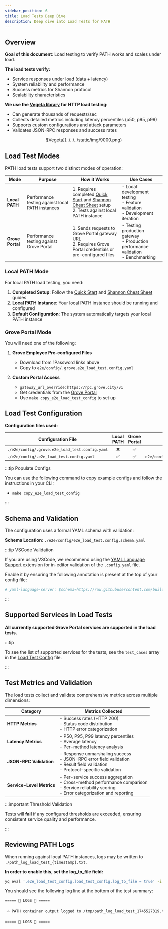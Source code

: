 ```yaml
---
sidebar_position: 6
title: Load Tests Deep Dive
description: Deep dive into Load Tests for PATH
---
```


## Overview

**Goal of this document**: Load testing to verify PATH works and scales under load.

**The load tests verify:**

- Service responses under load (data + latency)
- System reliability and performance
- Success metrics for Shannon protocol
- Scalability characteristics

**We use the [Vegeta library](https://github.com/tsenart/vegeta) for HTTP load testing:**

- Can generate thousands of requests/sec
- Collects detailed metrics including latency percentiles (p50, p95, p99)
- Supports custom configurations and attack parameters
- Validates JSON-RPC responses and success rates

<div align="center">
![Vegeta](../../../static/img/9000.png)
</div>

## Load Test Modes

PATH load tests support two distinct modes of operation:

| Mode             | Purpose                                          | How it Works                                                                                                                                              | Use Cases                                                                                   |
| ---------------- | ------------------------------------------------ | --------------------------------------------------------------------------------------------------------------------------------------------------------- | ------------------------------------------------------------------------------------------- |
| **Local PATH**   | Performance testing against local PATH instances | 1. Requires completed [Quick Start](1_quick_start.md) and [Shannon Cheat Sheet](2_cheatsheet_shannon.md) setup <br/> 2. Tests against local PATH instance | - Local development testing <br/> - Feature validation <br/> - Development iteration        |
| **Grove Portal** | Performance testing against Grove Portal         | 1. Sends requests to Grove Portal gateway URL <br/> 2. Requires Grove Portal credentials or pre-configured files                                          | - Testing production gateway <br/> - Production performance validation <br/> - Benchmarking |

### Local PATH Mode

For local PATH load testing, you need:

1. **Completed Setup**: Follow the [Quick Start](1_quick_start.md) and [Shannon Cheat Sheet](2_cheatsheet_shannon.md) guides
2. **Local PATH Instance**: Your local PATH instance should be running and configured
3. **Default Configuration**: The system automatically targets your local PATH instance

### Grove Portal Mode

You will need one of the following:

1. **Grove Employee Pre-configured Files**

   - Download from 1Password links above
   - Copy to `e2e/config/.grove.e2e_load_test.config.yaml`

2. **Custom Portal Access**
   - `gateway_url_override`: `https://rpc.grove.city/v1`
   - Get credentials from the [Grove Portal](https://www.portal.grove.city)
   - Use `make copy_e2e_load_test_config` to set up

## Load Test Configuration

**Configuration files used:**

| Configuration File                              | Local PATH | Grove Portal |             Default Available?              |
| ----------------------------------------------- | :--------: | :----------: | :-----------------------------------------: |
| `./e2e/config/.grove.e2e_load_test.config.yaml` |     ❌     |      ✅      |                     ❌                      |
| `./e2e/config/.e2e_load_test.config.yaml`       |     ✅     |      ✅      | `e2e/config/e2e_load_test.config.tmpl.yaml` |

:::tip Populate Configs

You can use the following command to copy example configs and follow the instructions in your CLI:

- `make copy_e2e_load_test_config`

:::

## Schema and Validation

The configuration uses a formal YAML schema with validation:

**Schema Location**: `./e2e/config/e2e_load_test.config.schema.yaml`

:::tip VSCode Validation

If you are using VSCode, we recommend using the [YAML Language Support](https://marketplace.visualstudio.com/items?itemName=redhat.vscode-yaml) extension for in-editor validation of the `.config.yaml` file.

Enable it by ensuring the following annotation is present at the top of your config file:

```yaml
# yaml-language-server: $schema=https://raw.githubusercontent.com/buildwithgrove/path/refs/heads/main/e2e/config/e2e_load_test.config.schema.yaml
```

:::

## Supported Services in Load Tests

**All currently supported Grove Portal services are supported in the load tests.**

:::tip

To see the list of supported services for the tests, see the `test_cases` array in the [Load Test Config](https://github.com/buildwithgrove/path/blob/main/e2e/config/e2e_load_test.config.tmpl.yaml) file.

:::

## Test Metrics and Validation

The load tests collect and validate comprehensive metrics across multiple dimensions:

| **Category**              | **Metrics Collected**                                                                                                                                        |
| ------------------------- | ------------------------------------------------------------------------------------------------------------------------------------------------------------ |
| **HTTP Metrics**          | - Success rates (HTTP 200) <br/> - Status code distribution <br/> - HTTP error categorization                                                                |
| **Latency Metrics**       | - P50, P95, P99 latency percentiles <br/> - Average latency <br/> - Per-method latency analysis                                                              |
| **JSON-RPC Validation**   | - Response unmarshaling success <br/> - JSON-RPC error field validation <br/> - Result field validation <br/> - Protocol-specific validation                 |
| **Service-Level Metrics** | - Per-service success aggregation <br/> - Cross-method performance comparison <br/> - Service reliability scoring <br/> - Error categorization and reporting |

:::important Threshold Validation

Tests will **fail** if any configured thresholds are exceeded, ensuring consistent service quality and performance.

:::

## Reviewing PATH Logs

When running against local PATH instances, logs may be written to `./path_log_load_test_{timestamp}.txt`.

**In order to enable this, set the log_to_file field:**

```bash
yq eval '.e2e_load_test_config.load_test_config.log_to_file = true' -i ./e2e/config/.e2e_load_test.config.yaml
```

You should see the following log line at the bottom of the test summary:

```bash
===== 👀 LOGS 👀 =====

 ✍️ PATH container output logged to /tmp/path_log_load_test_1745527319.txt ✍️

===== 👀 LOGS 👀 =====
```

